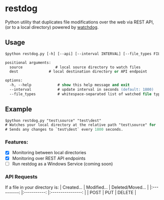 # restdog
Python utility that duplicates file modifications over the web via REST API, (or to a local directory) powered by [watchdog](https://github.com/gorakhargosh/watchdog).

## Usage
```ps
$python restdog.py [-h] [--api] [--interval INTERVAL] [--file_types FILE_TYPES [FILE_TYPES ...]] source dest

positional arguments:
  source               # local source directory to watch files
  dest              # local destination directory or API endpoint

options:
  -h, --help            # show this help message and exit
  --interval            # update interval in seconds (default: 1800)
  --file_types          # whitespace-separated list of watched file types (default: ".csv" ".xls" ".xlsx" ".xlsm")
```

## Example
```ps
$python restdog.py "test\source" "test\dest"
# Watches your local directory at the relative path "test\source" for .csv, .xls, .xlsx, and .xlsm file modifications,
# Sends any changes to `test\dest` every 1800 seconds.
```
### Features:
- [x] Monitoring between local directories
- [x] Monitoring over REST API endpoints
- [ ] Run restdog as a Windows Service (coming soon)

### API Requests

If a file in your directory is:
| Created... 	| Modified... 	| Deleted/Moved... 	|
|:----------:	|:-----------:	|:----------------:	|
|    POST    	|     PUT     	|      DELETE      	|
